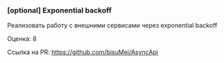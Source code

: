 ### [optional] Exponential backoff

Реализовать работу с внешними сервисами через exponential backoff

Оценка: 8

Ссылка на PR: https://github.com/bisuMei/AsyncApi
